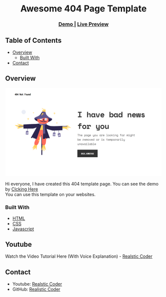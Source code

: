 
<h1 align="center">Awesome 404 Page Template</h1>



<div align="center">
  <h3>
    <a href="https://{your-demo-link.your-domain}">
      Demo
    </a>
    <span> | </span>
    <a href="https://{https://realisticcoder.github.io/404-Page/">
        Live Preview
    </a>
  </h3>
</div>

<!-- TABLE OF CONTENTS -->

## Table of Contents

- [Overview](#overview)
  - [Built With](#built-with)
- [Contact](#contact)

<!-- OVERVIEW -->

## Overview

![screenshot](https://raw.githubusercontent.com/RealisticCoder/404-Page/master/preview.png)

Hi everyone, I have created this 404 template page. You can see the demo by  <a href="https://{your-url-to-the-solution}">
        Clcking Here
    </a> <br>
You can use this template on your websites. 


### Built With

- [HTML](https://www.w3schools.com/html/)
- [CSS](https://www.w3schools.com/css/)
- [Javascript](https://www.w3schools.com/js/DEFAULT.asp)

## Youtube
Watch the Video Tutorial Here (With Voice Explanation) - [Realstic Coder](https://{https://www.youtube.com/channel/UCK5YMqyy_fjAtwgu9hjxXJg})

## Contact

- Youtube: [Realstic Coder](https://{https://www.youtube.com/channel/UCK5YMqyy_fjAtwgu9hjxXJg})
- GitHub: [Realistic Coder](https://{https://github.com/RealisticCoder/})

